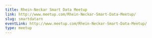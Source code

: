 ```yaml
---
title: Rhein-Neckar Smart Data Meetup
link: http://www.meetup.com/Rhein-Neckar-Smart-Data-Meetup/
slug: smartdatarn
eventLink: http://www.meetup.com/Rhein-Neckar-Smart-Data-Meetup/
type: meetup
---
```

